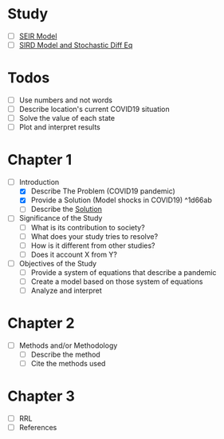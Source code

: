 # Study
- [ ] [SEIR Model](https://julia.quantecon.org/continuous_time/seir_model.html)
- [ ] [SIRD Model and Stochastic Diff Eq](https://julia.quantecon.org/continuous_time/covid_sde.html)

# Todos
- [ ] Use numbers and not words
- [ ] Describe location's current COVID19 situation
- [ ] Solve the value of each state
- [ ] Plot and interpret results

# Chapter 1

- [ ] Introduction
	- [x] Describe The Problem (COVID19 pandemic)
	- [x] Provide a Solution (Model shocks in COVID19) ^1d66ab
	- [ ] Describe the [Solution](#^1d66ab)
- [ ] Significance of the Study
	- [ ] What is its contribution to society?
	- [ ] What does your study tries to resolve?
	- [ ] How is it different from other studies?
	- [ ] Does it account X from Y?
- [ ] Objectives of the Study
	- [ ] Provide a system of equations that describe a pandemic
	- [ ] Create a model based on those system of equations
	- [ ] Analyze and interpret

# Chapter 2

- [ ] Methods and/or Methodology
	- [ ] Describe the method
	- [ ] Cite the methods used

# Chapter 3

- [ ] RRL
- [ ] References
